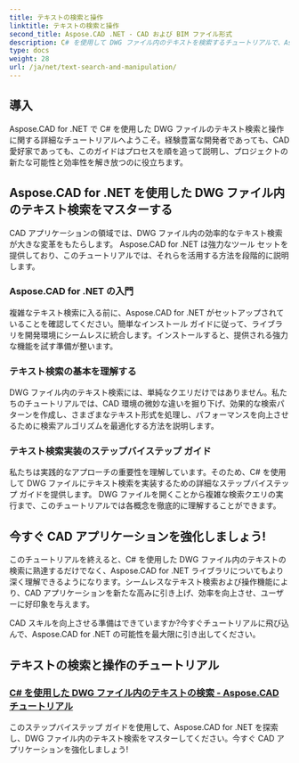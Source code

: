 ```yaml
---
title: テキストの検索と操作
linktitle: テキストの検索と操作
second_title: Aspose.CAD .NET - CAD および BIM ファイル形式
description: C# を使用して DWG ファイル内のテキストを検索するチュートリアルで、Aspose.CAD for .NET の機能を最大限に活用してください。 CAD スキルを向上させ、アプリケーションを強化します。
type: docs
weight: 28
url: /ja/net/text-search-and-manipulation/
---
```


## 導入

Aspose.CAD for .NET で C# を使用した DWG ファイルのテキスト検索と操作に関する詳細なチュートリアルへようこそ。経験豊富な開発者であっても、CAD 愛好家であっても、このガイドはプロセスを順を追って説明し、プロジェクトの新たな可能性と効率性を解き放つのに役立ちます。

## Aspose.CAD for .NET を使用した DWG ファイル内のテキスト検索をマスターする

CAD アプリケーションの領域では、DWG ファイル内の効率的なテキスト検索が大きな変革をもたらします。 Aspose.CAD for .NET は強力なツール セットを提供しており、このチュートリアルでは、それらを活用する方法を段階的に説明します。

### Aspose.CAD for .NET の入門

複雑なテキスト検索に入る前に、Aspose.CAD for .NET がセットアップされていることを確認してください。簡単なインストール ガイドに従って、ライブラリを開発環境にシームレスに統合します。インストールすると、提供される強力な機能を試す準備が整います。

### テキスト検索の基本を理解する

DWG ファイル内のテキスト検索には、単純なクエリだけではありません。私たちのチュートリアルでは、CAD 環境の微妙な違いを掘り下げ、効果的な検索パターンを作成し、さまざまなテキスト形式を処理し、パフォーマンスを向上させるために検索アルゴリズムを最適化する方法を説明します。

### テキスト検索実装のステップバイステップ ガイド

私たちは実践的なアプローチの重要性を理解しています。そのため、C# を使用して DWG ファイルにテキスト検索を実装するための詳細なステップバイステップ ガイドを提供します。 DWG ファイルを開くことから複雑な検索クエリの実行まで、このチュートリアルでは各概念を徹底的に理解することができます。 

## 今すぐ CAD アプリケーションを強化しましょう!

このチュートリアルを終えると、C# を使用した DWG ファイル内のテキストの検索に熟達するだけでなく、Aspose.CAD for .NET ライブラリについてもより深く理解できるようになります。シームレスなテキスト検索および操作機能により、CAD アプリケーションを新たな高みに引き上げ、効率を向上させ、ユーザーに好印象を与えます。

CAD スキルを向上させる準備はできていますか?今すぐチュートリアルに飛び込んで、Aspose.CAD for .NET の可能性を最大限に引き出してください。
## テキストの検索と操作のチュートリアル
### [C# を使用した DWG ファイル内のテキストの検索 - Aspose.CAD チュートリアル](./searching-text-in-dwg-files/)
このステップバイステップ ガイドを使用して、Aspose.CAD for .NET を探索し、DWG ファイル内のテキスト検索をマスターしてください。今すぐ CAD アプリケーションを強化しましょう!